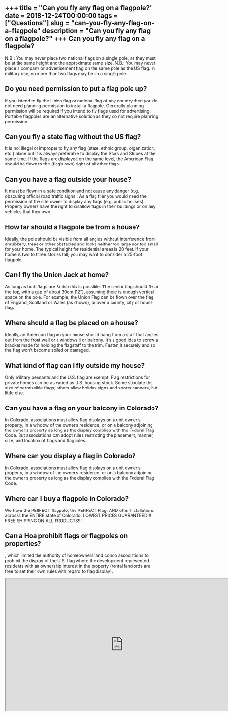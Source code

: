 +++
title = "Can you fly any flag on a flagpole?"
date = 2018-12-24T00:00:00
tags = ["Questions"]
slug = "can-you-fly-any-flag-on-a-flagpole"
description = "Can you fly any flag on a flagpole?"
+++
Can you fly any flag on a flagpole?
-----------------------------------

N.B.: You may never place two national flags on a single pole, as they must be at the same height and the approximate same size. N.B.: You may never place a company or advertisement flag on the same pole as the US flag. In military use, no more than two flags may be on a single pole.

Do you need permission to put a flag pole up?
---------------------------------------------

If you intend to fly the Union flag or national flag of any country then you do not need planning permission to install a flagpole. Generally planning permission will be required if you intend to fly flags used for advertising. Portable flagpoles are an alternative solution as they do not require planning permission.

Can you fly a state flag without the US flag?
---------------------------------------------

It is not illegal or improper to fly any flag (state, ethnic group, organization, etc.) alone but it is always preferable to display the Stars and Stripes at the same time. If the flags are displayed on the same level, the American Flag should be flown to the (flag’s own) right of all other flags.

Can you have a flag outside your house?
---------------------------------------

It must be flown in a safe condition and not cause any danger (e.g. obscuring official road traffic signs). As a flag flier you would need the permission of the site owner to display any flags (e.g. public houses). Property owners have the right to disallow flags in their buildings or on any vehicles that they own.

How far should a flagpole be from a house?
------------------------------------------

Ideally, the pole should be visible from all angles without interference from shrubbery, trees or other obstacles and looks neither too large nor too small for your home. The typical height for residential areas is 20 feet. If your home is two to three stories tall, you may want to consider a 25-foot flagpole.

Can I fly the Union Jack at home?
---------------------------------

As long as both flags are British this is possible. The senior flag should fly at the top, with a gap of about 30cm (12”), assuming there is enough vertical space on the pole. For example, the Union Flag can be flown over the flag of England, Scotland or Wales (as shown), or over a county, city or house flag.

Where should a flag be placed on a house?
-----------------------------------------

Ideally, an American flag on your house should hang from a staff that angles out from the front wall or a windowsill or balcony. It’s a good idea to screw a bracket made for holding the flagstaff to the trim. Fasten it securely and so the flag won’t become soiled or damaged.

What kind of flag can I fly outside my house?
---------------------------------------------

Only military pennants and the U.S. flag are exempt. Flag restrictions for private homes can be as varied as U.S. housing stock. Some stipulate the size of permissible flags; others allow holiday signs and sports banners, but little else.

Can you have a flag on your balcony in Colorado?
------------------------------------------------

In Colorado, associations must allow flag displays on a unit owner’s property, in a window of the owner’s residence, or on a balcony adjoining the owner’s property as long as the display complies with the Federal Flag Code. But associations can adopt rules restricting the placement, manner, size, and location of flags and flagpoles.

Where can you display a flag in Colorado?
-----------------------------------------

In Colorado, associations must allow flag displays on a unit owner’s property, in a window of the owner’s residence, or on a balcony adjoining the owner’s property as long as the display complies with the Federal Flag Code.

Where can I buy a flagpole in Colorado?
---------------------------------------

We have the PERFECT flagpole, the PERFECT Flag, AND offer Installations acrosss the ENTIRE state of Colorado. LOWEST PRICES GUARANTEED!!! FREE SHIPPING ON ALL PRODUCTS!!!

Can a Hoa prohibit flags or flagpoles on properties?
----------------------------------------------------

, which limited the authority of homeowners’ and condo associations to prohibit the display of the U.S. flag where the development represented residents with an ownership interest in the property (rental landlords are free to set their own rules with regard to flag display).

<iframe allow="accelerometer; autoplay; clipboard-write; encrypted-media; gyroscope; picture-in-picture" allowfullscreen="" class="__youtube_prefs__  epyt-is-override  no-lazyload" data-no-lazy="1" data-origheight="433" data-origwidth="770" data-skipgform_ajax_framebjll="" height="433" id="_ytid_67089" loading="lazy" src="https://www.youtube.com/embed/QByn91-fvlk?enablejsapi=1&autoplay=0&cc_load_policy=0&cc_lang_pref=&iv_load_policy=1&loop=0&modestbranding=0&rel=1&fs=1&playsinline=0&autohide=2&theme=dark&color=red&controls=1&" title="YouTube player" width="770"></iframe>